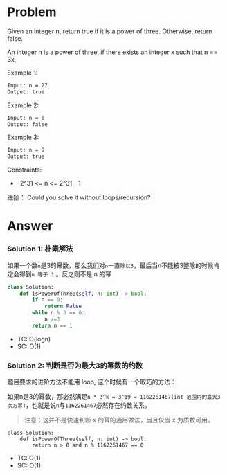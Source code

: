 # Problem
Given an integer n, return true if it is a power of three. Otherwise, return false.

An integer n is a power of three, if there exists an integer x such that n == 3x.

Example 1:
```bash
Input: n = 27
Output: true
```

Example 2:
```bash
Input: n = 0
Output: false
```

Example 3:
```bash
Input: n = 9
Output: true
```

Constraints:
- -2^31 <= n <= 2^31 - 1

进阶：
Could you solve it without loops/recursion?

# Answer
### Solution 1: 朴素解法
如果一个数`n`是3的幂数，那么我们对`n`一直`除以3`，最后当n不能被3整除的时候肯定会得到`n 等于 1` 。反之则不是 n 的幂
```python
class Solution:
    def isPowerOfThree(self, n: int) -> bool:
        if n == 0:
            return False
        while n % 3 == 0:
            n /=3
        return n == 1
```

- TC: O(logn)
- SC: O(1)

### Solution 2: 判断是否为最大3的幂数的约数
题目要求的进阶方法不能用 loop, 这个时候有一个取巧的方法：

如果n是3的幂数，那必然满足`n * 3^k = 3^19 = 1162261467(int 范围内的最大3次方幂)`，也就是说`n`与`1162261467`必然存在约数关系。

> 注意：这并不是快速判断 x 的幂的通用做法，当且仅当 x 为质数可用。

```python3
class Solution:
    def isPowerOfThree(self, n: int) -> bool:
        return n > 0 and n % 1162261467 == 0
```
- TC: O(1)
- SC: O(1)